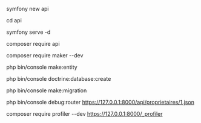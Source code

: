 symfony new api

cd api

symfony serve -d

composer require api

composer require maker --dev

php bin/console make:entity

php bin/console doctrine:database:create

php bin/console make:migration

php bin/console debug:router
https://127.0.0.1:8000/api/proprietaires/1.json

composer require profiler --dev
https://127.0.0.1:8000/_profiler
